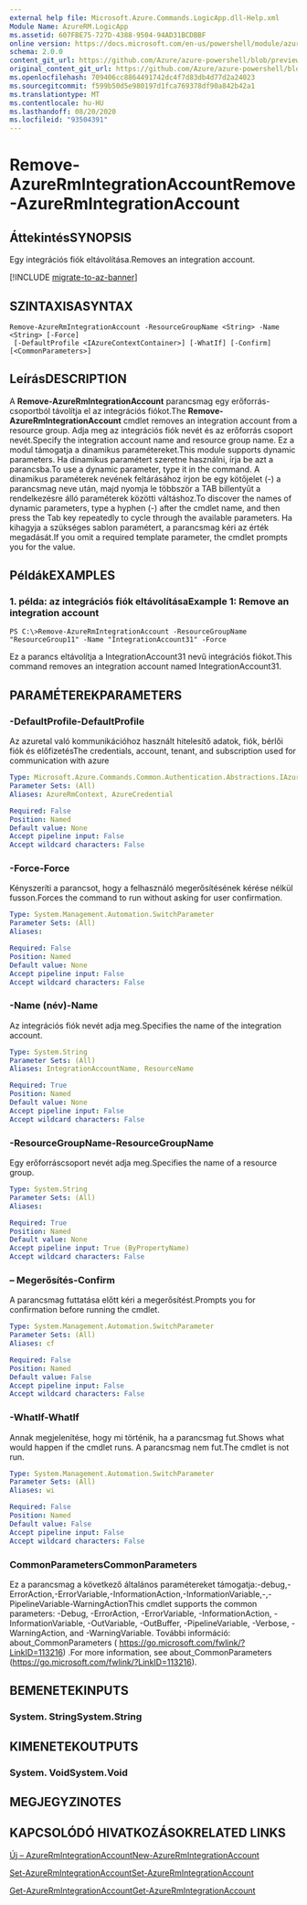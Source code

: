 ```yaml
---
external help file: Microsoft.Azure.Commands.LogicApp.dll-Help.xml
Module Name: AzureRM.LogicApp
ms.assetid: 607FBE75-727D-4388-9504-94AD31BCDBBF
online version: https://docs.microsoft.com/en-us/powershell/module/azurerm.logicapp/remove-azurermintegrationaccount
schema: 2.0.0
content_git_url: https://github.com/Azure/azure-powershell/blob/preview/src/ResourceManager/LogicApp/Commands.LogicApp/help/Remove-AzureRmIntegrationAccount.md
original_content_git_url: https://github.com/Azure/azure-powershell/blob/preview/src/ResourceManager/LogicApp/Commands.LogicApp/help/Remove-AzureRmIntegrationAccount.md
ms.openlocfilehash: 709406cc8864491742dc4f7d83db4d77d2a24023
ms.sourcegitcommit: f599b50d5e980197d1fca769378df90a842b42a1
ms.translationtype: MT
ms.contentlocale: hu-HU
ms.lasthandoff: 08/20/2020
ms.locfileid: "93504391"
---
```

# <span data-ttu-id="0af3f-101">Remove-AzureRmIntegrationAccount</span><span class="sxs-lookup"><span data-stu-id="0af3f-101">Remove-AzureRmIntegrationAccount</span></span>

## <span data-ttu-id="0af3f-102">Áttekintés</span><span class="sxs-lookup"><span data-stu-id="0af3f-102">SYNOPSIS</span></span>
<span data-ttu-id="0af3f-103">Egy integrációs fiók eltávolítása.</span><span class="sxs-lookup"><span data-stu-id="0af3f-103">Removes an integration account.</span></span>

[!INCLUDE [migrate-to-az-banner](../../includes/migrate-to-az-banner.md)]

## <span data-ttu-id="0af3f-104">SZINTAXISA</span><span class="sxs-lookup"><span data-stu-id="0af3f-104">SYNTAX</span></span>

```
Remove-AzureRmIntegrationAccount -ResourceGroupName <String> -Name <String> [-Force]
 [-DefaultProfile <IAzureContextContainer>] [-WhatIf] [-Confirm] [<CommonParameters>]
```

## <span data-ttu-id="0af3f-105">Leírás</span><span class="sxs-lookup"><span data-stu-id="0af3f-105">DESCRIPTION</span></span>
<span data-ttu-id="0af3f-106">A **Remove-AzureRmIntegrationAccount** parancsmag egy erőforrás-csoportból távolítja el az integrációs fiókot.</span><span class="sxs-lookup"><span data-stu-id="0af3f-106">The **Remove-AzureRmIntegrationAccount** cmdlet removes an integration account from a resource group.</span></span>
<span data-ttu-id="0af3f-107">Adja meg az integrációs fiók nevét és az erőforrás csoport nevét.</span><span class="sxs-lookup"><span data-stu-id="0af3f-107">Specify the integration account name and resource group name.</span></span>
<span data-ttu-id="0af3f-108">Ez a modul támogatja a dinamikus paramétereket.</span><span class="sxs-lookup"><span data-stu-id="0af3f-108">This module supports dynamic parameters.</span></span>
<span data-ttu-id="0af3f-109">Ha dinamikus paramétert szeretne használni, írja be azt a parancsba.</span><span class="sxs-lookup"><span data-stu-id="0af3f-109">To use a dynamic parameter, type it in the command.</span></span>
<span data-ttu-id="0af3f-110">A dinamikus paraméterek nevének feltárásához írjon be egy kötőjelet (-) a parancsmag neve után, majd nyomja le többször a TAB billentyűt a rendelkezésre álló paraméterek közötti váltáshoz.</span><span class="sxs-lookup"><span data-stu-id="0af3f-110">To discover the names of dynamic parameters, type a hyphen (-) after the cmdlet name, and then press the Tab key repeatedly to cycle through the available parameters.</span></span>
<span data-ttu-id="0af3f-111">Ha kihagyja a szükséges sablon paramétert, a parancsmag kéri az érték megadását.</span><span class="sxs-lookup"><span data-stu-id="0af3f-111">If you omit a required template parameter, the cmdlet prompts you for the value.</span></span>

## <span data-ttu-id="0af3f-112">Példák</span><span class="sxs-lookup"><span data-stu-id="0af3f-112">EXAMPLES</span></span>

### <span data-ttu-id="0af3f-113">1. példa: az integrációs fiók eltávolítása</span><span class="sxs-lookup"><span data-stu-id="0af3f-113">Example 1: Remove an integration account</span></span>
```
PS C:\>Remove-AzureRmIntegrationAccount -ResourceGroupName "ResourceGroup11" -Name "IntegrationAccount31" -Force
```

<span data-ttu-id="0af3f-114">Ez a parancs eltávolítja a IntegrationAccount31 nevű integrációs fiókot.</span><span class="sxs-lookup"><span data-stu-id="0af3f-114">This command removes an integration account named IntegrationAccount31.</span></span>

## <span data-ttu-id="0af3f-115">PARAMÉTEREK</span><span class="sxs-lookup"><span data-stu-id="0af3f-115">PARAMETERS</span></span>

### <span data-ttu-id="0af3f-116">-DefaultProfile</span><span class="sxs-lookup"><span data-stu-id="0af3f-116">-DefaultProfile</span></span>
<span data-ttu-id="0af3f-117">Az azuretal való kommunikációhoz használt hitelesítő adatok, fiók, bérlői fiók és előfizetés</span><span class="sxs-lookup"><span data-stu-id="0af3f-117">The credentials, account, tenant, and subscription used for communication with azure</span></span>

```yaml
Type: Microsoft.Azure.Commands.Common.Authentication.Abstractions.IAzureContextContainer
Parameter Sets: (All)
Aliases: AzureRmContext, AzureCredential

Required: False
Position: Named
Default value: None
Accept pipeline input: False
Accept wildcard characters: False
```

### <span data-ttu-id="0af3f-118">-Force</span><span class="sxs-lookup"><span data-stu-id="0af3f-118">-Force</span></span>
<span data-ttu-id="0af3f-119">Kényszeríti a parancsot, hogy a felhasználó megerősítésének kérése nélkül fusson.</span><span class="sxs-lookup"><span data-stu-id="0af3f-119">Forces the command to run without asking for user confirmation.</span></span>

```yaml
Type: System.Management.Automation.SwitchParameter
Parameter Sets: (All)
Aliases:

Required: False
Position: Named
Default value: None
Accept pipeline input: False
Accept wildcard characters: False
```

### <span data-ttu-id="0af3f-120">-Name (név)</span><span class="sxs-lookup"><span data-stu-id="0af3f-120">-Name</span></span>
<span data-ttu-id="0af3f-121">Az integrációs fiók nevét adja meg.</span><span class="sxs-lookup"><span data-stu-id="0af3f-121">Specifies the name of the integration account.</span></span>

```yaml
Type: System.String
Parameter Sets: (All)
Aliases: IntegrationAccountName, ResourceName

Required: True
Position: Named
Default value: None
Accept pipeline input: False
Accept wildcard characters: False
```

### <span data-ttu-id="0af3f-122">-ResourceGroupName</span><span class="sxs-lookup"><span data-stu-id="0af3f-122">-ResourceGroupName</span></span>
<span data-ttu-id="0af3f-123">Egy erőforráscsoport nevét adja meg.</span><span class="sxs-lookup"><span data-stu-id="0af3f-123">Specifies the name of a resource group.</span></span>

```yaml
Type: System.String
Parameter Sets: (All)
Aliases:

Required: True
Position: Named
Default value: None
Accept pipeline input: True (ByPropertyName)
Accept wildcard characters: False
```

### <span data-ttu-id="0af3f-124">– Megerősítés</span><span class="sxs-lookup"><span data-stu-id="0af3f-124">-Confirm</span></span>
<span data-ttu-id="0af3f-125">A parancsmag futtatása előtt kéri a megerősítést.</span><span class="sxs-lookup"><span data-stu-id="0af3f-125">Prompts you for confirmation before running the cmdlet.</span></span>

```yaml
Type: System.Management.Automation.SwitchParameter
Parameter Sets: (All)
Aliases: cf

Required: False
Position: Named
Default value: False
Accept pipeline input: False
Accept wildcard characters: False
```

### <span data-ttu-id="0af3f-126">-WhatIf</span><span class="sxs-lookup"><span data-stu-id="0af3f-126">-WhatIf</span></span>
<span data-ttu-id="0af3f-127">Annak megjelenítése, hogy mi történik, ha a parancsmag fut.</span><span class="sxs-lookup"><span data-stu-id="0af3f-127">Shows what would happen if the cmdlet runs.</span></span>
<span data-ttu-id="0af3f-128">A parancsmag nem fut.</span><span class="sxs-lookup"><span data-stu-id="0af3f-128">The cmdlet is not run.</span></span>

```yaml
Type: System.Management.Automation.SwitchParameter
Parameter Sets: (All)
Aliases: wi

Required: False
Position: Named
Default value: False
Accept pipeline input: False
Accept wildcard characters: False
```

### <span data-ttu-id="0af3f-129">CommonParameters</span><span class="sxs-lookup"><span data-stu-id="0af3f-129">CommonParameters</span></span>
<span data-ttu-id="0af3f-130">Ez a parancsmag a következő általános paramétereket támogatja:-debug,-ErrorAction,-ErrorVariable,-InformationAction,-InformationVariable,-,-PipelineVariable-WarningAction</span><span class="sxs-lookup"><span data-stu-id="0af3f-130">This cmdlet supports the common parameters: -Debug, -ErrorAction, -ErrorVariable, -InformationAction, -InformationVariable, -OutVariable, -OutBuffer, -PipelineVariable, -Verbose, -WarningAction, and -WarningVariable.</span></span> <span data-ttu-id="0af3f-131">További információ: about_CommonParameters ( https://go.microsoft.com/fwlink/?LinkID=113216) .</span><span class="sxs-lookup"><span data-stu-id="0af3f-131">For more information, see about_CommonParameters (https://go.microsoft.com/fwlink/?LinkID=113216).</span></span>

## <span data-ttu-id="0af3f-132">BEMENETEK</span><span class="sxs-lookup"><span data-stu-id="0af3f-132">INPUTS</span></span>

### <span data-ttu-id="0af3f-133">System. String</span><span class="sxs-lookup"><span data-stu-id="0af3f-133">System.String</span></span>

## <span data-ttu-id="0af3f-134">KIMENETEK</span><span class="sxs-lookup"><span data-stu-id="0af3f-134">OUTPUTS</span></span>

### <span data-ttu-id="0af3f-135">System. Void</span><span class="sxs-lookup"><span data-stu-id="0af3f-135">System.Void</span></span>

## <span data-ttu-id="0af3f-136">MEGJEGYZI</span><span class="sxs-lookup"><span data-stu-id="0af3f-136">NOTES</span></span>

## <span data-ttu-id="0af3f-137">KAPCSOLÓDÓ HIVATKOZÁSOK</span><span class="sxs-lookup"><span data-stu-id="0af3f-137">RELATED LINKS</span></span>

[<span data-ttu-id="0af3f-138">Új – AzureRmIntegrationAccount</span><span class="sxs-lookup"><span data-stu-id="0af3f-138">New-AzureRmIntegrationAccount</span></span>](./New-AzureRmIntegrationAccount.md)

[<span data-ttu-id="0af3f-139">Set-AzureRmIntegrationAccount</span><span class="sxs-lookup"><span data-stu-id="0af3f-139">Set-AzureRmIntegrationAccount</span></span>](./Set-AzureRmIntegrationAccount.md)

[<span data-ttu-id="0af3f-140">Get-AzureRmIntegrationAccount</span><span class="sxs-lookup"><span data-stu-id="0af3f-140">Get-AzureRmIntegrationAccount</span></span>](./Get-AzureRmIntegrationAccount.md)



